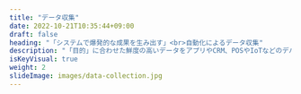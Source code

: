 ```yaml
---
title: "データ収集"
date: 2022-10-21T10:35:44+09:00
draft: false
heading: "「システムで爆発的な成果を生み出す」<br>自動化によるデータ収集"
description: "「目的」に合わせた鮮度の高いデータをアプリやCRM、POSやIoTなどのデバイス、既存プログラムや外部システムとの連携、音声記録、画像、チャット・メールなどにより自動収集します。これらの情報は事業を成長させる、大切な資産となります。"
isKeyVisual: true
weight: 2
slideImage: images/data-collection.jpg
---
```


